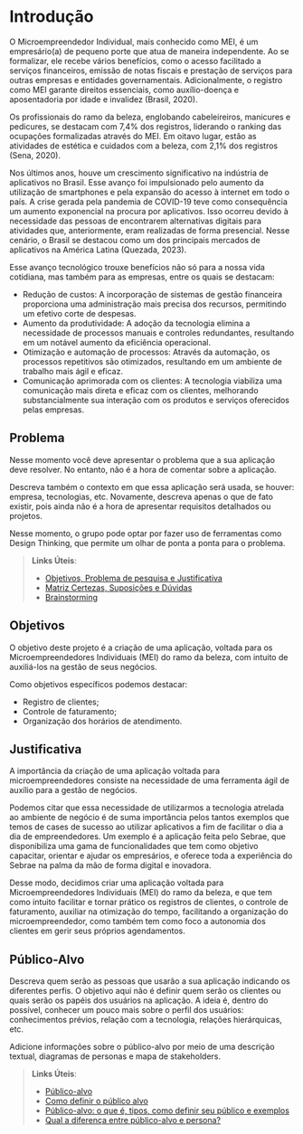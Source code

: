 # Introdução

O Microempreendedor Individual, mais conhecido como MEI, é um empresário(a) de pequeno porte que atua de maneira independente. Ao se formalizar, ele recebe vários benefícios, como o acesso facilitado a serviços financeiros, emissão de notas fiscais e prestação de serviços para outras empresas e entidades governamentais. Adicionalmente, o registro como MEI garante direitos essenciais, como auxílio-doença e aposentadoria por idade e invalidez (Brasil, 2020).

Os profissionais do ramo da beleza, englobando cabeleireiros, manicures e pedicures, se destacam com 7,4% dos registros, liderando o ranking das ocupações formalizadas através do MEI. Em oitavo lugar, estão as atividades de estética e cuidados com a beleza, com 2,1% dos registros (Sena, 2020).

Nos últimos anos, houve um crescimento significativo na indústria de aplicativos no Brasil. Esse avanço foi impulsionado pelo aumento da utilização de smartphones e pela expansão do acesso à internet em todo o país. A crise gerada pela pandemia de COVID-19 teve como consequência um aumento exponencial na procura por aplicativos. Isso ocorreu devido à necessidade das pessoas de encontrarem alternativas digitais para atividades que, anteriormente, eram realizadas de forma presencial. Nesse cenário, o Brasil se destacou como um dos principais mercados de aplicativos na América Latina (Quezada, 2023).

Esse avanço tecnológico trouxe benefícios não só para a nossa vida cotidiana, mas também para as empresas, entre os quais se destacam:

- Redução de custos: A incorporação de sistemas de gestão financeira proporciona uma administração mais precisa dos recursos, permitindo um efetivo corte de despesas.
- Aumento da produtividade: A adoção da tecnologia elimina a necessidade de processos manuais e controles redundantes, resultando em um notável aumento da eficiência operacional.
- Otimização e automação de processos: Através da automação, os processos repetitivos são otimizados, resultando em um ambiente de trabalho mais ágil e eficaz.
- Comunicação aprimorada com os clientes: A tecnologia viabiliza uma comunicação mais direta e eficaz com os clientes, melhorando substancialmente sua interação com os produtos e serviços oferecidos pelas empresas.

## Problema
Nesse momento você deve apresentar o problema que a sua aplicação deve  resolver. No entanto, não é a hora de comentar sobre a aplicação.

Descreva também o contexto em que essa aplicação será usada, se  houver: empresa, tecnologias, etc. Novamente, descreva apenas o que de  fato existir, pois ainda não é a hora de apresentar requisitos  detalhados ou projetos.

Nesse momento, o grupo pode optar por fazer uso  de ferramentas como Design Thinking, que permite um olhar de ponta a ponta para o problema.

> **Links Úteis**:
> - [Objetivos, Problema de pesquisa e Justificativa](https://medium.com/@versioparole/objetivos-problema-de-pesquisa-e-justificativa-c98c8233b9c3)
> - [Matriz Certezas, Suposições e Dúvidas](https://medium.com/educa%C3%A7%C3%A3o-fora-da-caixa/matriz-certezas-suposi%C3%A7%C3%B5es-e-d%C3%BAvidas-fa2263633655)
> - [Brainstorming](https://www.euax.com.br/2018/09/brainstorming/)

## Objetivos

O objetivo deste projeto é a criação de uma aplicação, voltada para os Microempreendedores Individuais (MEI) do ramo da beleza, com intuito de auxiliá-los na gestão de seus negócios. 

Como objetivos específicos podemos destacar:
- Registro de clientes;
- Controle de faturamento;
- Organização dos horários de atendimento.

## Justificativa

A importância da criação de uma aplicação voltada para microempreendedores consiste na necessidade de uma ferramenta ágil de auxílio para a gestão de negócios.

Podemos citar que essa necessidade de utilizarmos a tecnologia atrelada ao ambiente de negócio é de suma importância pelos tantos exemplos que temos de cases de sucesso ao utilizar aplicativos a fim de facilitar o dia a dia de empreendedores. Um exemplo é a aplicação feita pelo Sebrae, que disponibiliza uma gama de funcionalidades que tem como objetivo capacitar, orientar e ajudar os empresários, e oferece toda a experiência do Sebrae na palma da mão de forma digital e inovadora.

Desse modo, decidimos criar uma aplicação voltada para Microempreendedores Individuais (MEI) do ramo da beleza, e que tem como intuito facilitar e tornar prático os registros de clientes, o controle de faturamento, auxiliar na otimização do tempo, facilitando a organização do microempreendedor, como também tem como foco a autonomia dos clientes em gerir seus próprios agendamentos.

## Público-Alvo

Descreva quem serão as pessoas que usarão a sua aplicação indicando os diferentes perfis. O objetivo aqui não é definir quem serão os clientes ou quais serão os papéis dos usuários na aplicação. A ideia é, dentro do possível, conhecer um pouco mais sobre o perfil dos usuários: conhecimentos prévios, relação com a tecnologia, relações
hierárquicas, etc.

Adicione informações sobre o público-alvo por meio de uma descrição textual, diagramas de personas e mapa de stakeholders.

> **Links Úteis**:
> - [Público-alvo](https://blog.hotmart.com/pt-br/publico-alvo/)
> - [Como definir o público alvo](https://exame.com/pme/5-dicas-essenciais-para-definir-o-publico-alvo-do-seu-negocio/)
> - [Público-alvo: o que é, tipos, como definir seu público e exemplos](https://klickpages.com.br/blog/publico-alvo-o-que-e/)
> - [Qual a diferença entre público-alvo e persona?](https://rockcontent.com/blog/diferenca-publico-alvo-e-persona/)
